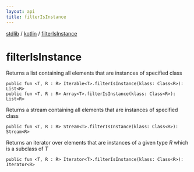 ```yaml
---
layout: api
title: filterIsInstance
---
```

[stdlib](../index.md) / [kotlin](index.md) / [filterIsInstance](filterIsInstance.md)

# filterIsInstance
Returns a list containing all elements that are instances of specified class
```
public fun <T, R : R> Iterable<T>.filterIsInstance(klass: Class<R>): List<R>
public fun <T, R : R> Array<T>.filterIsInstance(klass: Class<R>): List<R>
```
Returns a stream containing all elements that are instances of specified class
```
public fun <T, R : R> Stream<T>.filterIsInstance(klass: Class<R>): Stream<R>
```
Returns an iterator over elements that are instances of a given type *R* which is a subclass of *T*
```
public fun <T, R : R> Iterator<T>.filterIsInstance(klass: Class<R>): Iterator<R>
```
